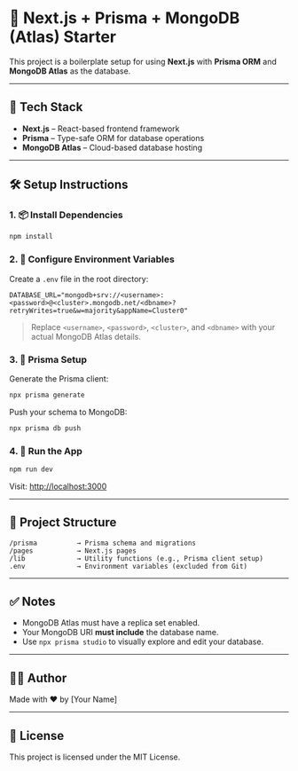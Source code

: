 # 🧪 Next.js + Prisma + MongoDB (Atlas) Starter

This project is a boilerplate setup for using **Next.js** with **Prisma ORM** and **MongoDB Atlas** as the database.

---

## 🚀 Tech Stack

- **Next.js** – React-based frontend framework
- **Prisma** – Type-safe ORM for database operations
- **MongoDB Atlas** – Cloud-based database hosting

---

## 🛠️ Setup Instructions

### 1. 📦 Install Dependencies

```bash
npm install
```

### 2. 🧾 Configure Environment Variables

Create a `.env` file in the root directory:

```env
DATABASE_URL="mongodb+srv://<username>:<password>@<cluster>.mongodb.net/<dbname>?retryWrites=true&w=majority&appName=Cluster0"
```

> Replace `<username>`, `<password>`, `<cluster>`, and `<dbname>` with your actual MongoDB Atlas details.

### 3. 🔌 Prisma Setup

Generate the Prisma client:

```bash
npx prisma generate
```

Push your schema to MongoDB:

```bash
npx prisma db push
```

### 4. 🏁 Run the App

```bash
npm run dev
```

Visit: [http://localhost:3000](http://localhost:3000)

---

## 📁 Project Structure

```
/prisma          → Prisma schema and migrations
/pages           → Next.js pages
/lib             → Utility functions (e.g., Prisma client setup)
.env             → Environment variables (excluded from Git)
```

---

## ✅ Notes

- MongoDB Atlas must have a replica set enabled.
- Your MongoDB URI **must include** the database name.
- Use `npx prisma studio` to visually explore and edit your database.

---

## 🧑‍💻 Author

Made with ❤️ by [Your Name]

---

## 📜 License

This project is licensed under the MIT License.